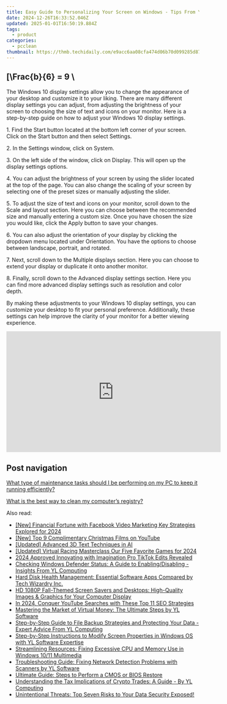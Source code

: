 ```yaml
---
title: Easy Guide to Personalizing Your Screen on Windows - Tips From YL Computing
date: 2024-12-26T16:33:52.046Z
updated: 2025-01-01T16:50:19.884Z
tags:
  - product
categories:
  - pcclean
thumbnail: https://thmb.techidaily.com/e9acc6aa08cfa474d06b70d099285d874e59f0982ea9c5cdd47970e026d0c0b2.jpg
---
```


## \[\Frac{b}{6} = 9 \

The Windows 10 display settings allow you to change the appearance of your desktop and customize it to your liking. There are many different display settings you can adjust, from adjusting the brightness of your screen to choosing the size of text and icons on your monitor. Here is a step-by-step guide on how to adjust your Windows 10 display settings. 

1\. Find the Start button located at the bottom left corner of your screen. Click on the Start button and then select Settings.

2\. In the Settings window, click on System.

3\. On the left side of the window, click on Display. This will open up the display settings options. 

4\. You can adjust the brightness of your screen by using the slider located at the top of the page. You can also change the scaling of your screen by selecting one of the preset sizes or manually adjusting the slider.

5\. To adjust the size of text and icons on your monitor, scroll down to the Scale and layout section. Here you can choose between the recommended size and manually entering a custom size. Once you have chosen the size you would like, click the Apply button to save your changes.

6\. You can also adjust the orientation of your display by clicking the dropdown menu located under Orientation. You have the options to choose between landscape, portrait, and rotated.

7\. Next, scroll down to the Multiple displays section. Here you can choose to extend your display or duplicate it onto another monitor.

8\. Finally, scroll down to the Advanced display settings section. Here you can find more advanced display settings such as resolution and color depth. 

By making these adjustments to your Windows 10 display settings, you can customize your desktop to fit your personal preference. Additionally, these settings can help improve the clarity of your monitor for a better viewing experience.

<!-- affiliate ads begin -->
<iframe width="560" height="315" src="https://www.youtube.com/embed/0pSRlspzW-A?si=A82G3Yxwj_31cKDq" title="YouTube video player" frameborder="0" allow="accelerometer; autoplay; clipboard-write; encrypted-media; gyroscope; picture-in-picture; web-share" referrerpolicy="strict-origin-when-cross-origin" allowfullscreen></iframe>
<!-- affiliate ads end -->

## Post navigation

[What type of maintenance tasks should I be performing on my PC to keep it running efficiently?](https://tools.techidaily.com/pcclean/products/)

[What is the best way to clean my computer’s registry?](https://tools.techidaily.com/pcclean/products/)

<ins class="adsbygoogle"
     style="display:block"
     data-ad-format="autorelaxed"
     data-ad-client="ca-pub-7571918770474297"
     data-ad-slot="1223367746"></ins>

<ins class="adsbygoogle"
     style="display:block"
     data-ad-client="ca-pub-7571918770474297"
     data-ad-slot="8358498916"
     data-ad-format="auto"
     data-full-width-responsive="true"></ins>

<span class="atpl-alsoreadstyle">Also read:</span>
<div><ul>
<li><a href="https://facebook-videos.techidaily.com/new-financial-fortune-with-facebook-video-marketing-key-strategies-explored-for-2024/"><u>[New] Financial Fortune with Facebook Video Marketing Key Strategies Explored for 2024</u></a></li>
<li><a href="https://facebook-video-share.techidaily.com/new-top-9-complimentary-christmas-films-on-youtube/"><u>[New] Top 9 Complimentary Christmas Films on YouTube</u></a></li>
<li><a href="https://extra-resources.techidaily.com/updated-advanced-3d-text-techniques-in-ai/"><u>[Updated] Advanced 3D Text Techniques in AI</u></a></li>
<li><a href="https://screen-mirroring-recording.techidaily.com/updated-virtual-racing-masterclass-our-five-favorite-games-for-2024/"><u>[Updated] Virtual Racing Masterclass Our Five Favorite Games for 2024</u></a></li>
<li><a href="https://some-techniques.techidaily.com/2024-approved-innovating-with-imagination-pro-tiktok-edits-revealed/"><u>2024 Approved Innovating with Imagination Pro TikTok Edits Revealed</u></a></li>
<li><a href="https://discover-amazing.techidaily.com/checking-windows-defender-status-a-guide-to-enablingdisabling-insights-from-yl-computing/"><u>Checking Windows Defender Status: A Guide to Enabling/Disabling - Insights From YL Computing</u></a></li>
<li><a href="https://discover-amazing.techidaily.com/hard-disk-health-management-essential-software-apps-compared-by-tech-wizardry-inc/"><u>Hard Disk Health Management: Essential Software Apps Compared by Tech Wizardry Inc.</u></a></li>
<li><a href="https://discover-amazing.techidaily.com/hd-1080p-fall-themed-screen-savers-and-desktops-high-quality-images-and-graphics-for-your-computer-display/"><u>HD 1080P Fall-Themed Screen Savers and Desktops: High-Quality Images & Graphics for Your Computer Display</u></a></li>
<li><a href="https://youtube-blog.techidaily.com/24-conquer-youtube-searches-with-these-top-11-seo-strategies/"><u>In 2024, Conquer YouTube Searches with These Top 11 SEO Strategies</u></a></li>
<li><a href="https://discover-amazing.techidaily.com/mastering-the-market-of-virtual-money-the-ultimate-steps-by-yl-software/"><u>Mastering the Market of Virtual Money: The Ultimate Steps by YL Software</u></a></li>
<li><a href="https://discover-amazing.techidaily.com/step-by-step-guide-to-file-backup-strategies-and-protecting-your-data-expert-advice-from-yl-computing/"><u>Step-by-Step Guide to File Backup Strategies and Protecting Your Data - Expert Advice From YL Computing</u></a></li>
<li><a href="https://discover-amazing.techidaily.com/step-by-step-instructions-to-modify-screen-properties-in-windows-os-with-yl-software-expertise/"><u>Step-by-Step Instructions to Modify Screen Properties in Windows OS with YL Software Expertise</u></a></li>
<li><a href="https://win11.techidaily.com/streamlining-resources-fixing-excessive-cpu-and-memory-use-in-windows-1011-multimedia/"><u>Streamlining Resources: Fixing Excessive CPU and Memory Use in Windows 10/11 Multimedia</u></a></li>
<li><a href="https://discover-amazing.techidaily.com/troubleshooting-guide-fixing-network-detection-problems-with-scanners-by-yl-software/"><u>Troubleshooting Guide: Fixing Network Detection Problems with Scanners by YL Software</u></a></li>
<li><a href="https://technical-tips.techidaily.com/ultimate-guide-steps-to-perform-a-cmos-or-bios-restore/"><u>Ultimate Guide: Steps to Perform a CMOS or BIOS Restore</u></a></li>
<li><a href="https://discover-amazing.techidaily.com/understanding-the-tax-implications-of-crypto-trades-a-guide-by-yl-computing/"><u>Understanding the Tax Implications of Crypto Trades: A Guide - By YL Computing</u></a></li>
<li><a href="https://tech-haven.techidaily.com/unintentional-threats-top-seven-risks-to-your-data-security-exposed/"><u>Unintentional Threats: Top Seven Risks to Your Data Security Exposed!</u></a></li>
</ul></div>

